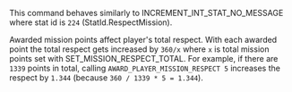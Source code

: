 This command behaves similarly to INCREMENT_INT_STAT_NO_MESSAGE where stat id is `224` (StatId.RespectMission).

Awarded mission points affect player's total respect. With each awarded point the total respect gets increased by `360/x` where `x` is total mission points set with SET_MISSION_RESPECT_TOTAL.
For example, if there are `1339` points in total, calling `AWARD_PLAYER_MISSION_RESPECT 5` increases the respect by `1.344` (because `360 / 1339 * 5 = 1.344`).
